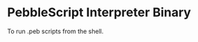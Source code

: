 PebbleScript Interpreter Binary
===============================

To run .peb scripts from the shell.
